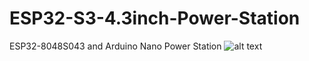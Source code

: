 # ESP32-S3-4.3inch-Power-Station
ESP32-8048S043 and Arduino Nano Power Station
![alt text](https://blog.peeranat-home.com/content/images/size/w1000/2024/05/IMG_20240511_151358-1.jpg)
